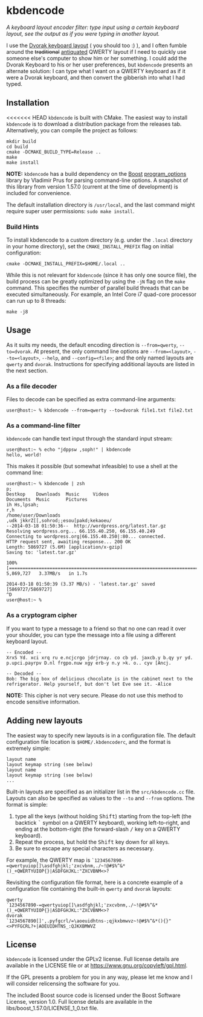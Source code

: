 # kbdencode
*A keyboard layout encoder filter: type input using a certain keyboard layout, see the output as if you were typing in another layout.*

I use the [Dvorak keyboard layout](http://en.wikipedia.org/wiki/Dvorak_Simplified_Keyboard) ( you should too :) ), and I often fumble around the <del>traditional</del> <ins>antiquated</ins> QWERTY layout if I need to quickly use someone else's computer to show him or her something. I could add the Dvorak Keyboard to his or her user preferences, but `kbdencode` presents an alternate solution: I can type what I want on a QWERTY keyboard as if it were a Dvorak keyboard, and then convert the gibberish into what I had typed.

## Installation
<<<<<<< HEAD
`kbdencode` is built with CMake. The easiest way to install `kbdencode` is to download a distribution package from the releases tab. Alternatively, you can compile the project as follows:

```
mkdir build
cd build
cmake -DCMAKE_BUILD_TYPE=Release ..
make
make install
```

**NOTE:** `kbdencode` has a build dependency on the [Boost](http://www.boost.org) [program_options](http://www.boost.org/doc/libs/1_55_0/doc/html/program_options.html) library by Vladimir Prus for parsing command-line options. A snapshot of this library from version 1.57.0 (current at the time of development) is included for convenience.

The default installation directory is `/usr/local`, and the last command might require super user permissions: `sudo make install`.

### Build Hints

To install kbdencode to a custom directory (e.g. under the `.local` directory in your home directory), set the `CMAKE_INSTALL_PREFIX` flag on initial configuration:

```
cmake -DCMAKE_INSTALL_PREFIX=$HOME/.local ..
```

While this is not relevant for `kbdencode` (since it has only one source file), the build process can be greatly optimized by using the `-jN` flag on the `make` command. This specifies the number of parallel build threads that can be executed simultaneously. For example, an Intel Core i7 quad-core processor can run up to 8 threads:

```
make -j8
```


## Usage
As it suits my needs, the default encoding direction is `--from=qwerty`, `--to=dvorak`. At present, the only command line options are `--from=<layout>`,   `--to=<layout>`, `--help`, and `--config=<file>`; and the only named layouts are `qwerty` and `dvorak`. Instructions for specifying additional layouts are listed in the next section.

### As a file decoder
Files to decode can be specified as extra command-line arguments:

```console
user@host:~ % kbdencode --from=qwerty --to=dvorak file1.txt file2.txt
```

### As a command-line filter
`kbdencode` can handle text input through the standard input stream:

```console
user@host:~ % echo "jdppsw ,soph!" | kbdencode
hello, world!
```

This makes it possible (but somewhat infeasible) to use a shell at the command line:

```console
user@host:~ % kbdencode | zsh
p;
Destkop    Downloads  Music     Videos
Documents  Music      Pictures
ih Hs,lpsah;
r,h
/home/user/Downloads
,udk jkkrZ[[,sohrod;;esou[pakd;kekaoeu/
--2014-03-18 01:50:36--  http://wordpress.org/latest.tar.gz
Resolving wordpress.org... 66.155.40.250, 66.155.40.249
Connecting to wordpress.org|66.155.40.250|:80... connected.
HTTP request sent, awaiting response... 200 OK
Length: 5869727 (5.6M) [application/x-gzip]
Saving to: 'latest.tar.gz'

100%[=======================================================================================>] 5,869,727   3.37MB/s   in 1.7s   

2014-03-18 01:50:39 (3.37 MB/s) - 'latest.tar.gz' saved [5869727/5869727]
^D
user@host:~ %
```

### As a cryptogram cipher
If you want to type a message to a friend so that no one can read it over your shoulder, you can type the message into a file using a different keyboard layout.

    -- Encoded --
    XrxS Yd. xci xrq ru e.ncjcrgo jdrjrnay. co cb yd. jaxcb.y b.qy yr yd.
    p.upci.payrpv D.nl frgpo.nuw xgy erb-y n.y >k. o.. cyv [Ancj.

    -- Decoded --
    Bob: The big box of delicious chocolate is in the cabinet next to the
    refrigerator. Help yourself, but don't let Eve see it. -Alice

**NOTE:** This cipher is not very secure. Please do not use this method to encode sensitive information.


## Adding new layouts
The easiest way to specify new layouts is in a configuration file. The default configuration file location is `$HOME/.kbdencoderc`, and the format is extremely simple:

    layout name
    layout keymap string (see below)
    layout name
    layout keymap string (see below)
    ...

Built-in layouts are specified as an initializer list in the `src/kbdencode.cc` file. Layouts can also be specified as values to the `--to` and `--from` options. The format is simple:

1. type all the keys (without holding <kbd>Shift</kbd>) starting from the top-left (the backtick <kbd>`</kbd> symbol on a QWERTY keyboard), working left-to-right, and ending at the bottom-right (the forward-slash <kbd>/</kbd> key on a QWERTY keyboard).
2. Repeat the process, but hold the <kbd>Shift</kbd> key down for all keys.
3. Be sure to escape any special characters as necessary.

For example, the QWERTY map is <code>`1234567890-=qwertyuiop[]\asdfghjkl;'zxcvbnm,./~!@#$%^&*()_+QWERTYUIOP{}|ASDFGHJKL:"ZXCVBNM<>?</code>

Revisiting the configuration file format, here is a concrete example of a configuration file containing the built-in `qwerty` and `dvorak` layouts:

    qwerty
    `1234567890-=qwertyuiop[]\asdfghjkl;'zxcvbnm,./~!@#$%^&*()_+QWERTYUIOP{}|ASDFGHJKL:"ZXCVBNM<>?
    dvorak
    `1234567890[]',.pyfgcrl/=\aoeuidhtns-;qjkxbmwvz~!@#$%^&*(){}"<>PYFGCRL?+|AOEUIDHTNS_:QJKXBMWVZ


## License
`kbdencode` is licensed under the GPLv2 license. Full license details are available in the LICENSE file or at https://www.gnu.org/copyleft/gpl.html.

If the GPL presents a problem for you in any way, please let me know and I will consider relicensing the software for you.

The included Boost source code is licensed under the Boost Software License, version 1.0. Full license details are available in the libs/boost_1.57.0/LICENSE_1_0.txt file.
